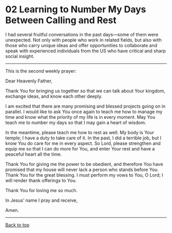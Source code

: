 # 02 Learning to Number My Days Between Calling and Rest

I had several fruitful conversations in the past days—some of them were unexpected. Not only with people who work in related fields, but also with those who carry unique ideas and offer opportunities to collaborate and speak with experienced individuals from the US who have critical and sharp social insight.

---

This is the second weekly prayer:

Dear Heavenly Father,

Thank You for bringing us together so that we can talk about Your kingdom, exchange ideas, and know each other deeply.

I am excited that there are many promising and blessed projects going on in parallel. I would like to ask You once again to teach me how to manage my time and know what the priority of my life is in every moment. May You teach me to number my days so that I may gain a heart of wisdom.

In the meantime, please teach me how to rest as well. My body is Your temple; I have a duty to take care of it. In the past, I did a terrible job, but I know You do care for me in every aspect. So Lord, please strengthen and equip me so that I can do more for You, and enter Your rest and have a peaceful heart all the time.

Thank You for giving me the power to be obedient, and therefore You have promised that my house will never lack a person who stands before You. Thank You for the great blessing. I must perform my vows to You, O Lord; I will render thank offerings to You.

Thank You for loving me so much.

In Jesus’ name I pray and receive,

Amen.

---

[Back to top](#)